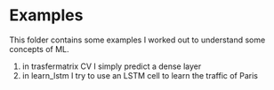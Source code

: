 # Examples

This folder contains some examples I worked out to understand some concepts of ML.

1. in trasfermatrix CV I simply predict a dense layer
2. in learn_lstm I try to use an LSTM cell to learn the traffic of Paris
